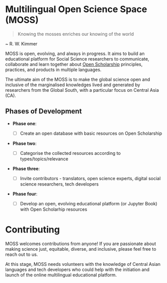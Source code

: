 # Multilingual Open Science Space (MOSS)


> Knowing the mosses enriches our knowing of the world 
                                         
  ~ R. W. Kimmer 
          
MOSS is open, evolving, and always in progress. It aims to build an educational platform for Social Science researchers to communicate, collaborate and learn together about [Open Scholarship](https://the-turing-way.netlify.app/reproducible-research/open/open-scholarship.html?highlight=open%20scholarship) principles, practices, and products in multiple languages. 

The ultimate aim of the MOSS is to make the global science open and inclusive of the marginalised knowledges lived and generated by researchers from the Global South, with a particular focus on Central Asia (CA).

## Phases of Development 

- **Phase one**: 
   
  - [ ] Create an open database with basic resources on Open Scholarship 

- **Phase two**: 

  - [ ] Categorise the collected resources according to types/topics/relevance 

- **Phase three**: 

  - [ ] Invite contributors - translators, open science experts, digital social science researchers, tech developers 

- **Phase four**:

  - [ ] Develop an open, evolving educational platform (or Jupyter Book) with Open Scholarhip resources 
 
# Contributing 
  
MOSS welcomes contributions from anyone! If you are passionate about making science just, equitable, diverse, and inclusive, please feel free to reach out to us. 

At this stage, MOSS needs volunteers with the knowledge of Central Asian languages and tech developers who could help with the initiation and launch of the online multilingual educational platform. 
 
  
  
